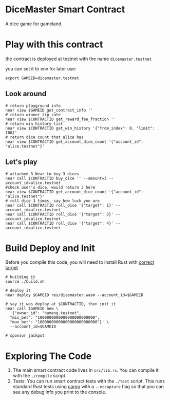 DiceMaster Smart Contract
==================

A dice game for gameland.

Play with this contract
========================
the contract is deployed at testnet with the name `dicemaster.testnet`

you can set it to env for later use:
```shell
export GAMEID=dicemaster.testnet
```

## Look around
```shell
# return playground info
near view $GAMEID get_contract_info ''
# return winner tip rate
near view $CONTRACTID get_reward_fee_fraction ''
# return win history list
near view $CONTRACTID get_win_history '{"from_index": 0, "limit": 100}'
# return dice count that alice has
near view $CONTRACTID get_account_dice_count '{"account_id": "alice.testnet"}'
```
## Let's play
```shell
# attached 3 Near to buy 3 dices
near call $CONTRACTID buy_dice '' --amount=3 --account_id=alice.testnet
#check user's dice, would return 3 here
near view $CONTRACTID get_account_dice_count '{"account_id": "alice.testnet"}'
# roll dice 3 times, say how luck you are
near call $CONTRACTID roll_dice '{"target": 1}' --account_id=alice.testnet
near call $CONTRACTID roll_dice '{"target": 3}' --account_id=alice.testnet
near call $CONTRACTID roll_dice '{"target": 4}' --account_id=alice.testnet
```

Build Deploy and Init
======================

Before you compile this code, you will need to install Rust with [correct target]


```shell
# building it
source ./build.sh
```

```shell
# deploy it
near deploy $GAMEID res/dicemaster.wasm --account_id=$GAMEID

# say it was deploy at $CONTRACTID, then init it 
near call $GAMEID new \
  '{"owner_id": "humeng.testnet", 
  "min_bet": "1000000000000000000000000", 
  "max_bet": "10000000000000000000000000"}' \
  --account_id=$GAMEID

# sponsor jackpot

```

Exploring The Code
==================

1. The main smart contract code lives in `src/lib.rs`. You can compile it with
   the `./compile` script.
2. Tests: You can run smart contract tests with the `./test` script. This runs
   standard Rust tests using [cargo] with a `--nocapture` flag so that you
   can see any debug info you print to the console.


  [smart contract]: https://docs.near.org/docs/roles/developer/contracts/intro
  [Rust]: https://www.rust-lang.org/
  [create-near-app]: https://github.com/near/create-near-app
  [correct target]: https://github.com/near/near-sdk-rs#pre-requisites
  [cargo]: https://doc.rust-lang.org/book/ch01-03-hello-cargo.html
